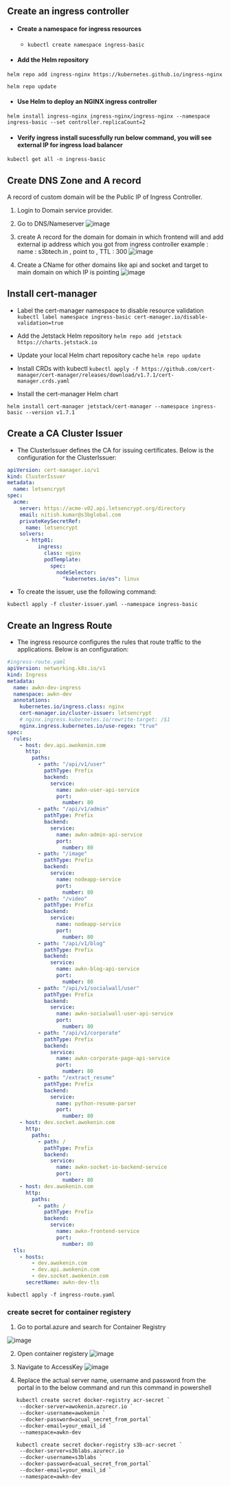 ## Create an ingress controller

- #### Create a namespace for ingress resources
  - `kubectl create namespace ingress-basic`
    
- #### Add the Helm repository
`helm repo add ingress-nginx https://kubernetes.github.io/ingress-nginx`

`helm repo update`

- #### Use Helm to deploy an NGINX ingress controller

`helm install ingress-nginx ingress-nginx/ingress-nginx --namespace ingress-basic --set controller.replicaCount=2`

-  #### Verify ingress install sucessfully run below command, you will see external IP for ingress load balancer
  
  `kubectl get all -n ingress-basic`
  

##  Create DNS Zone and A record
A record of custom domain will be the Public IP of Ingress Controller.
1. Login to Domain service provider.
2. Go to DNS/Nameserver
   ![image](https://github.com/user-attachments/assets/e85db5e1-aaab-4e25-93e2-d650a21b3232)

3. create A record for the domain for domain in which frontend will and add external ip address which you got from ingress controller
   example : name :   s3btech.in ,  point to <IP Address> , TTL : 300
![image](https://github.com/user-attachments/assets/72e7948c-a698-4d00-920f-fd5e4b93a8db)

4. Create a CName for other domains like api and socket and target to main domain on which IP is pointing
   ![image](https://github.com/user-attachments/assets/cada222a-fcb0-4d1b-966d-3e775e506523)


## Install cert-manager
  - Label the cert-manager namespace to disable resource validation
`kubectl label namespace ingress-basic cert-manager.io/disable-validation=true`

  - Add the Jetstack Helm repository
`helm repo add jetstack https://charts.jetstack.io`

  - Update your local Helm chart repository cache
  `helm repo update`
  - Install CRDs with kubectl
`kubectl apply -f https://github.com/cert-manager/cert-manager/releases/download/v1.7.1/cert-manager.crds.yaml`

  - Install the cert-manager Helm chart
    
`helm install cert-manager jetstack/cert-manager --namespace ingress-basic --version v1.7.1`


## Create a CA Cluster Issuer

 - The ClusterIssuer defines the CA for issuing certificates. Below is the configuration for the ClusterIssuer:

```yaml
apiVersion: cert-manager.io/v1
kind: ClusterIssuer
metadata:
  name: letsencrypt
spec:
  acme:
    server: https://acme-v02.api.letsencrypt.org/directory
    email: nitish.kumar@s3bglobal.com
    privateKeySecretRef:
      name: letsencrypt
    solvers:
      - http01:
          ingress:
            class: nginx
            podTemplate:
              spec:
                nodeSelector:
                  "kubernetes.io/os": linux
```
                  
 - To create the issuer, use the following command:

`kubectl apply -f cluster-issuer.yaml --namespace ingress-basic`


## Create an Ingress Route

 - The ingress resource configures the rules that route traffic to the applications. Below is an configuration:

```yaml
#ingress-route.yaml
apiVersion: networking.k8s.io/v1
kind: Ingress
metadata:
  name: awkn-dev-ingress
  namespace: awkn-dev
  annotations:
    kubernetes.io/ingress.class: nginx
    cert-manager.io/cluster-issuer: letsencrypt
    # nginx.ingress.kubernetes.io/rewrite-target: /$1
    nginx.ingress.kubernetes.io/use-regex: "true"
spec:
  rules:
    - host: dev.api.awokenin.com
      http:
        paths:
          - path: "/api/v1/user"
            pathType: Prefix
            backend:
              service:
                name: awkn-user-api-service
                port:
                  number: 80
          - path: "/api/v1/admin"
            pathType: Prefix
            backend:
              service:
                name: awkn-admin-api-service
                port:
                  number: 80
          - path: "/image"
            pathType: Prefix
            backend:
              service:
                name: nodeapp-service
                port:
                  number: 80
          - path: "/video"
            pathType: Prefix
            backend:
              service:
                name: nodeapp-service
                port:
                  number: 80
          - path: "/api/v1/blog"
            pathType: Prefix
            backend:
              service:
                name: awkn-blog-api-service
                port:
                  number: 80
          - path: "/api/v1/socialwall/user"
            pathType: Prefix
            backend:
              service:
                name: awkn-socialwall-user-api-service
                port:
                  number: 80
          - path: "/api/v1/corporate"
            pathType: Prefix
            backend:
              service:
                name: awkn-corporate-page-api-service
                port:
                  number: 80
          - path: "/extract_resume"
            pathType: Prefix
            backend:
              service:
                name: python-resume-parser
                port:
                  number: 80
    - host: dev.socket.awokenin.com
      http:
        paths:
          - path: /
            pathType: Prefix
            backend:
              service:
                name: awkn-socket-io-backend-service
                port:
                  number: 80
    - host: dev.awokenin.com
      http:
        paths:
          - path: /
            pathType: Prefix
            backend:
              service:
                name: awkn-frontend-service
                port:
                  number: 80
  tls:
    - hosts:
        - dev.awokenin.com
        - dev.api.awokenin.com
        - dev.socket.awokenin.com
      secretName: awkn-dev-tls
```

`kubectl apply -f ingress-route.yaml`


### create secret for container registery

1. Go to portal.azure and search for Container Registry

![image](https://github.com/user-attachments/assets/b2e3534a-d883-4caf-9ec6-d9954551d55d)

2. Open container registery
   ![image](https://github.com/user-attachments/assets/c54a92b8-c0db-4fa3-bac7-f6b043324b67)

4. Navigate to AccessKey
   ![image](https://github.com/user-attachments/assets/01167380-ebc2-4ea2-949b-9a1a91658b85)

5. Replace the actual server name, username and password from the portal in to the below command and run this command in powershell

```bash
   kubectl create secret docker-registry acr-secret `
    --docker-server=awokenin.azurecr.io `
    --docker-username=awokenin `
    --docker-password=acual_secret_from_portal`
    --docker-email=your_email_id `
    --namespace=awkn-dev
```

```bash
   kubectl create secret docker-registry s3b-acr-secret `
    --docker-server=s3blabs.azurecr.io `
    --docker-username=s3blabs `
    --docker-password=acual_secret_from_portal`
    --docker-email=your_email_id `
    --namespace=awkn-dev
```


